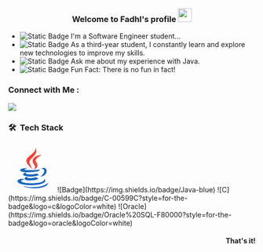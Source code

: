 
<h3 align="center">
  Welcome to Fadhl's profile
  <img src="https://media.giphy.com/media/hvRJCLFzcasrR4ia7z/giphy.gif" width="28">
</h3>

- ![Static Badge](https://img.shields.io/badge/Who%20I%20am%3F-red) I'm a Software Engineer student...
- ![Static Badge](https://img.shields.io/badge/I'm%20in%20The%20Road-cyan) As a third-year student, I constantly learn and explore new technologies to improve my skills.
- ![Static Badge](https://img.shields.io/badge/%F0%9F%92%AC%20Questions-blue) Ask me about my experience with Java.
- ![Static Badge](https://img.shields.io/badge/%F0%9F%95%B5%EF%B8%8F%E2%80%8D%E2%99%82%EF%B8%8F%20off--the--record-black) Fun Fact: There is no fun in fact!


### Connect with Me :

<a href="https://t.me/FadhlFadhili" target="_blank"><img src="https://img.shields.io/badge/Telegram-white?style=for-the-badge&logo=Telegram&logoColor=ffe6a7&logoSize=20&color=99582a"/></a>

### 🛠 &nbsp;Tech Stack
<svg xmlns="http://www.w3.org/2000/svg" x="0px" y="0px" width="100" height="100" viewBox="0 0 48 48">
<path fill="#1565c0" d="M32.1,25.1c1.8-0.4,3.2,0.7,3.2,2c0,2.9-4,5.6-4,5.6s6.2-0.7,6.2-5.5 C37.5,24.1,34.5,23.3,32.1,25.1z M29.1,27.4c0,0,1.9-1.4,2.5-1.9c-4.8,1-15.6,1.1-15.6,0.3c0-0.8,3.5-1.6,3.5-1.6 s-7.8-0.1-7.8,2.2S21.9,28.9,29.1,27.4z"></path><path fill="#1565c0" d="M27.9,29.6c-4.5,1.5-12.8,1-10.4-1c-1.2,0-3,1-3,1.9c0,1.9,9,3.3,15.6,0.6L27.9,29.6z"></path><path fill="#1565c0" d="M18.7,32.7c-1.6,0-2.7,1.1-2.7,1.8c0,2.4,9.8,2.6,13.6,0.2l-2.5-1.6C24.3,34.4,17,34.6,18.7,32.7z"></path><path fill="#1565c0" d="M36.3,36.6c0-0.9-1.1-1.4-1.4-1.6c2.2,5.4-22.3,5-22.3,1.8c0-0.7,1.8-1.4,3.5-1.1l-1.4-0.8 C11.3,34.4,9,35.8,9,37C9,42.5,36.3,42.3,36.3,36.6z"></path><path fill="#1565c0" d="M39,38.6c-4.1,4.1-14.7,5.6-25.2,3.1C24.3,46.2,39,43.6,39,38.6z"></path><g><path fill="#f44336" d="M23.6,24.9c-1-1.6-1.7-2.9-2.7-5.5c-1.7-4.2,10.3-8.1,5.4-15.4c2.1,5.1-7.6,8.2-8.5,12.5 C17.1,20.4,23.6,24.9,23.6,24.9z"></path><path fill="#f44336" d="M24.1,18.7c0.9,2.3,3.9,4,0.7,7c6-2.2,3.5-5.6,2.2-7.8c-1.7-2.6,5.8-6.8,5.8-6.8 C27.4,11.7,22.9,14.3,24.1,18.7z"></path></g>
</svg>![Badge](https://img.shields.io/badge/Java-blue)
![C](https://img.shields.io/badge/C-00599C?style=for-the-badge&logo=c&logoColor=white)
![Oracle](https://img.shields.io/badge/Oracle%20SQL-F80000?style=for-the-badge&logo=oracle&logoColor=white)

<h4 align="right"> That's it! </h4>
